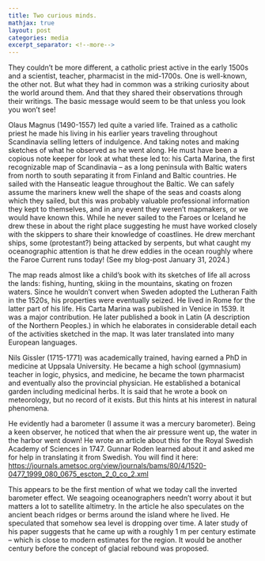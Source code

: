 ```yaml
---
title: Two curious minds.
mathjax: true
layout: post
categories: media
excerpt_separator: <!--more-->
---
```


They couldn’t be more different, a catholic priest active in the early 1500s and a scientist, teacher, pharmacist in the mid-1700s. One is well-known, the other not. But what they had in common was a striking curiosity about the world around them. And that they shared their observations through their writings. The basic message would seem to be that unless you look you won’t see! 
<!--more-->

Olaus Magnus (1490-1557) led quite a varied life. Trained as a catholic priest he made his living in his earlier years traveling throughout Scandinavia selling letters of indulgence. And taking notes and making sketches of what he observed as he went along. He must have been a copious note keeper for look at what these led to: his Carta Marina, the first recognizable map of Scandinavia – as a long peninsula with Baltic waters from north to south separating it from Finland and Baltic countries. He sailed with the Hanseatic league throughout the Baltic. We can safely assume the mariners knew well the shape of the seas and coasts along which they sailed, but this was probably valuable professional information they kept to themselves, and in any event they weren’t mapmakers, or we would have known this. While he never sailed to the Faroes or Iceland he drew these in about the right place suggesting he must have worked closely with the skippers to share their knowledge of coastlines. He drew merchant ships, some (protestant?) being attacked by serpents, but what caught my oceanographic attention is that he drew eddies in the ocean roughly where the Faroe Current runs today! (See my blog-post January 31, 2024.) 

The map reads almost like a child’s book with its sketches of life all across the lands: fishing, hunting, skiing in the mountains, skating on frozen waters. Since he wouldn’t convert when Sweden adopted the Lutheran Faith in the 1520s, his properties were eventually seized. He lived in Rome for the latter part of his life. His Carta Marina was published in Venice in 1539. It was a major contribution. He later published a book in Latin (A description of the Northern Peoples.) 
in which he elaborates in considerable detail each of the activities sketched in the map. It was later translated into many European languages.

Nils Gissler (1715-1771) was academically trained, having earned a PhD in medicine at Uppsala University. He became a high school (gymnasium) teacher in logic, physics, and medicine, he became the town pharmacist and eventually also the provincial physician. He established a botanical garden including medicinal herbs. It is said that he wrote a book on meteorology, but no record of it exists. But this hints at his interest in natural phenomena. 

He evidently had a barometer (I assume it was a mercury barometer). Being a keen observer, he noticed that when the air pressure went up, the water in the harbor went down! He wrote an article about this for the Royal Swedish Academy of Sciences in 1747. Gunnar Roden learned about it and asked me for help in translating it from Swedish. You will find it here: https://journals.ametsoc.org/view/journals/bams/80/4/1520-0477_1999_080_0675_escton_2_0_co_2.xml 

This appears to be the first mention of what we today call the inverted barometer effect. We seagoing oceanographers needn’t worry about it but matters a lot to satellite altimetry. In the article he also speculates on the ancient beach ridges or berms around the island where he lived. He speculated that somehow sea level is dropping over time. A later study of his paper suggests that he came up with a roughly 1 m per century estimate – which is close to modern estimates for the region. It would be another century before the concept of glacial rebound was proposed. 

